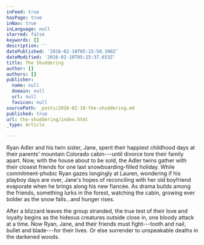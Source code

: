 ```yaml
---
inFeed: true
hasPage: true
inNav: true
inLanguage: null
starred: false
keywords: []
description: ''
datePublished: '2016-02-10T05:15:50.390Z'
dateModified: '2016-02-10T05:15:37.653Z'
title: The Shuddering
author: []
authors: []
publisher:
  name: null
  domain: null
  url: null
  favicon: null
sourcePath: _posts/2016-02-10-the-shuddering.md
published: true
url: the-shuddering/index.html
_type: Article

---
```

Ryan Adler and his twin sister, Jane, spent their happiest childhood days at their parents' mountain Colorado cabin---until divorce tore their family apart. Now, with the house about to be sold, the Adler twins gather with their closest friends for one last snowboarding-filled holiday. While commitment-phobic Ryan gazes longingly at Lauren, wondering if his playboy days are over, Jane's hopes of reconciling with her old boyfriend evaporate when he brings along his new fiancée. As drama builds among the friends, something lurks in the forest, watching the cabin, growing ever bolder as the snow falls...and hunger rises.

After a blizzard leaves the group stranded, the true test of their love and loyalty begins as the hideous creatures outside close in, one bloody attack at a time. Now Ryan, Jane, and their friends must fight---tooth and nail, bullet and blade---for their lives. Or else surrender to unspeakable deaths in the darkened woods.